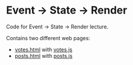 # Event -> State -> Render

Code for Event -> State -> Render lecture.


Contains two different web pages:

- [votes.html](./votes.html) with [votes.js](./votes.js)
- [posts.html](./posts.html) with [posts.js](./posts.js)
